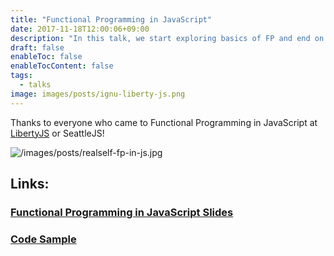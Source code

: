 ```yaml
---
title: "Functional Programming in JavaScript"
date: 2017-11-18T12:00:06+09:00
description: "In this talk, we start exploring basics of FP and end on a wild-speed tour of some power in libraries like ramda.js"
draft: false
enableToc: false
enableTocContent: false
tags:
  - talks
image: images/posts/ignu-liberty-js.png
---
```


Thanks to everyone who came to Functional Programming in JavaScript at [LibertyJS](https://libertyjs.com) or SeattleJS!


![/images/posts/realself-fp-in-js.jpg](/images/posts/realself-fp-in-js.jpg)


## Links:

### [Functional Programming in JavaScript Slides](https://www.slideshare.net/LenSmith7/functional-programming-in-javascript-251653761)

### [Code Sample](https://tinyurl.com/seattlejsfp)


